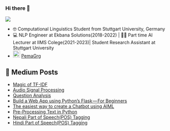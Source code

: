 ### Hi there 👋

![](https://komarev.com/ghpvc/?username=pemagrg1)

- 🤓 Computational Linguistics Student from Stuttgart University, Germany
- 💻	NLP Engineer at Ekbana Solutions(2018-2022) | 👩‍🏫 Part time AI Lecturer at IIMS Colege(2021-2023)| Student Research Assistant at Stuttgart University
- <img alt="PemaGrg | LinkedIn" width="22px" src="https://cdn.jsdelivr.net/npm/simple-icons@v3/icons/linkedin.svg" /> <a href=https://www.linkedin.com/in/pemagrg/>PemaGrg</a>

##  📕  Medium Posts
- [Magic of TF-IDF](https://medium.com/analytics-vidhya/magic-of-tf-idf-202649d39c2f)
- [Audio Signal Processing](https://blog.ekbana.com/audio-signal-processing-f7e86d415489)
- [Question Analysis](https://pemagrg.medium.com/question-analysis-967ff91603e9)
- [Build a Web App using Python’s Flask — For Beginners](https://pemagrg.medium.com/build-a-web-app-using-pythons-flask-for-beginners-f28315256893)
- [The easiest way to create a Chatbot using AIML](https://blog.ekbana.com/the-easiest-way-to-create-a-chatbot-using-aiml-ec09b12dd2e1)
- [Pre-Processing Text in Python](https://blog.ekbana.com/pre-processing-text-in-python-ad13ea544dae)
- [Nepali Part of Speech(POS) Tagging](https://blog.ekbana.com/nepali-part-of-speech-pos-tagging-72eff56111c0)
- [Hindi Part of Speech(POS) Tagging](https://blog.ekbana.com/hindi-part-of-speech-pos-tagging-5c3b8a6302b4)
